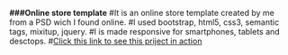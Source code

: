 **###Online store template**
#It is an online store template created by me from a PSD wich I found online.
#I used bootstrap, html5, css3, semantic tags, mixitup, jquery.
#I is made responsive for smartphones, tablets and desctops.
#[Click this link to see this priject in action](https://semenbakhtin.github.io/1/)
